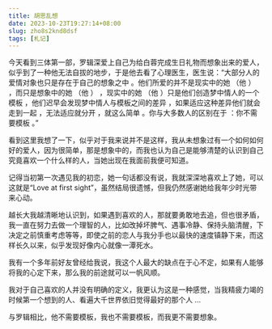 ```yaml
---
title: 胡思乱想
date: 2023-10-23T19:27:14+08:00
slug: zho8s2knd8dsf
tags: [札记]
---
```


今天看到三体第一部，罗辑深爱上自己为给白蓉完成生日礼物而想象出来的爱人，似乎到了一种他无法自拔的地步，于是他去看了心理医生，医生说：“大部分人的爱情对象也只是存在于自己的想象之中 。他们所爱的并不是现实中的她 （他 ） ，而只是想象中的她 （他 ） ，现实中的她 （他 ）只是他们创造梦中情人的一个模板 ，他们迟早会发现梦中情人与模板之间的差异 ，如果适应这种差异他们就会走到一起 ，无法适应就分开 ，就这么简单 。你与大多数人的区别在于 ：你不需要模板 。”

<!--more-->

看到这里我想了一下，似乎对于我来说并不是这样，我从未想象过有一个如何如何好的爱人，因为很简单，那是想象中的，而我也认为自己是能够清楚的认识到自己究竟喜欢一个什么样的人，当她出现在我面前我便可知道。

记得当初第一次遇见我的初恋，她一句话都没有说，我就深深地喜欢上了她，可以这就是“Love at first sight”，虽然结局很遗憾，但我仍然感谢她给我年少时光带来心动。

越长大我越清晰地认识到，如果遇到喜欢的人，那就要勇敢地去追，但也很矛盾，我一直在努力去做一个理智的人，比如改掉坏脾气、遇事冷静、保持头脑清醒，下决定之前慎重考虑等等，即使之前的恋人与我分手也以最快的速度镇静下来，而这样长久以来，似乎发现好像内心就像一潭死水。

我有一个多年前好友曾经给我说，我这个人最大的缺点在于心不定，如果有人能够将我的心定下来，那么我的前途就可以一帆风顺。

我对于自己喜欢的人并没有明确的定义，我更认为这是一种感觉，当我精疲力竭的时候第一个想到的人、看遍大千世界依旧觉得最好的那个人 ...

与罗辑相比，他不需要模板，我也不需要模板，而我更不需要想象。